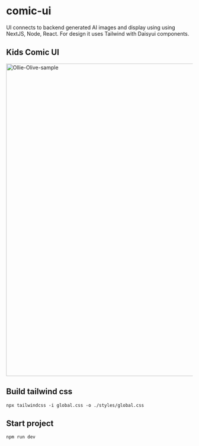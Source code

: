 # comic-ui
UI connects to backend generated AI images and display using using NextJS, Node, React. For design it uses Tailwind with Daisyui components.

## Kids Comic UI 
<img width="842" alt="Ollie-Olive-sample" src="https://github.com/user-attachments/assets/306b9e4b-b3dc-4fb1-b015-bb80046783db">


## Build tailwind css
```
npx tailwindcss -i global.css -o ./styles/global.css
```

## Start project
```
npm run dev
```

